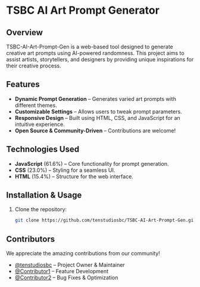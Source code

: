 # TSBC AI Art Prompt Generator

## Overview
TSBC-AI-Art-Prompt-Gen is a web-based tool designed to generate creative art prompts using AI-powered randomness. This project aims to assist artists, storytellers, and designers by providing unique inspirations for their creative process.

## Features
- **Dynamic Prompt Generation** – Generates varied art prompts with different themes.
- **Customizable Settings** – Allows users to tweak prompt parameters.
- **Responsive Design** – Built using HTML, CSS, and JavaScript for an intuitive experience.
- **Open Source & Community-Driven** – Contributions are welcome!

## Technologies Used
- **JavaScript** (61.6%) – Core functionality for prompt generation.
- **CSS** (23.0%) – Styling for a seamless UI.
- **HTML** (15.4%) – Structure for the web interface.

## Installation & Usage
1. Clone the repository:
   ```bash
   git clone https://github.com/tenstudiosbc/TSBC-AI-Art-Prompt-Gen.git


## Contributors
We appreciate the amazing contributions from our community!
- [@tenstudiosbc](https://github.com/tenstudiosbc) – Project Owner & Maintainer
- [@Contributor1](https://github.com/Azixe) – Feature Development
- [@Contributor2](https://github.com/Vynn0) – Bug Fixes & Optimization
